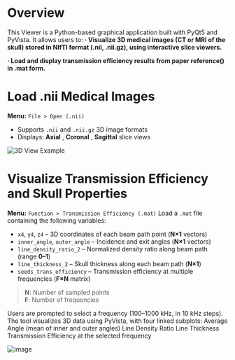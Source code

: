 # Overview
This Viewer is a Python-based graphical application built with PyQt5 and PyVista. It allows users to:
**· Visualize 3D medical images (CT or MRI of the skull) stored in NIfTI format (.nii, .nii.gz), using interactive slice viewers.**

**· Load and display transmission efficiency results from paper reference() in .mat form.**


# Load .nii Medical Images
**Menu:** `File > Open (.nii)`
- Supports `.nii` and `.nii.gz` 3D image formats  
- Displays: **Axial** , **Coronal** , **Sagittal** slice views

![3D View Example](https://github.com/user-attachments/assets/ef631db0-4226-4039-a6fe-a549ebc4365d)


# Visualize Transmission Efficiency and Skull Properties
**Menu:** `Function > Transmission Efficiency (.mat)`
Load a `.mat` file containing the following variables:
- `x4`, `y4`, `z4` – 3D coordinates of each beam path point (**N×1** vectors)
- `inner_angle`, `outer_angle` – Incidence and exit angles (**N×1** vectors)
- `line_density_ratio_2` – Normalized density ratio along beam path (range **0–1**)
- `line_thickness_2` – Skull thickness along each beam path (**N×1**)
- `seeds_trans_efficiency` – Transmission efficiency at multiple frequencies (**F×N** matrix)
> **N**: Number of sampled points  
> **F**: Number of frequencies

Users are prompted to select a frequency (100–1000 kHz, in 10 kHz steps).
The tool visualizes 3D data using PyVista, with four linked subplots:
Average Angle (mean of inner and outer angles)
Line Density Ratio
Line Thickness
Transmission Efficiency at the selected frequency

![image](https://github.com/user-attachments/assets/62f8ebbd-a23f-4865-b33f-92b180fdfeb0)

